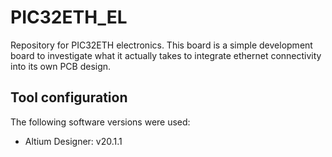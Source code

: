 # PIC32ETH_EL
Repository for PIC32ETH electronics. This board is a simple development board
to investigate what it actually takes to integrate ethernet connectivity into
its own PCB design.

## Tool configuration
The following software versions were used:

* Altium Designer: v20.1.1